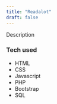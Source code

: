 ```yaml
---
title: "Readalot"
draft: false
---
```


Description

### Tech used

* HTML
* CSS
* Javascript
* PHP
* Bootstrap
* SQL
